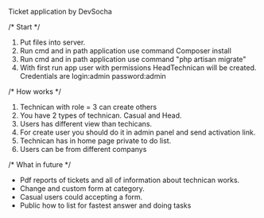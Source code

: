 Ticket application by DevSocha

/* Start */
1. Put files into server.
2. Run cmd and in path application use command Composer install 
3. Run cmd and in path application use command "php artisan migrate"
4. With first run app user with permissions HeadTechnican will be created. Credentials are login:admin password:admin

/* How works */
1. Technican with role = 3 can create others
2. You have 2 types of technican. Casual and Head.
3. Users has different view than techicans.
4. For create user you should do it in admin panel and send activation link.
5. Technican has in home page private to do list.
6. Users can be from different companys


/* What in future */
- Pdf reports of tickets and all of information about technican works.
- Change and custom form at category.
- Casual users could accepting a form.
- Public how to list for fastest answer and doing tasks
